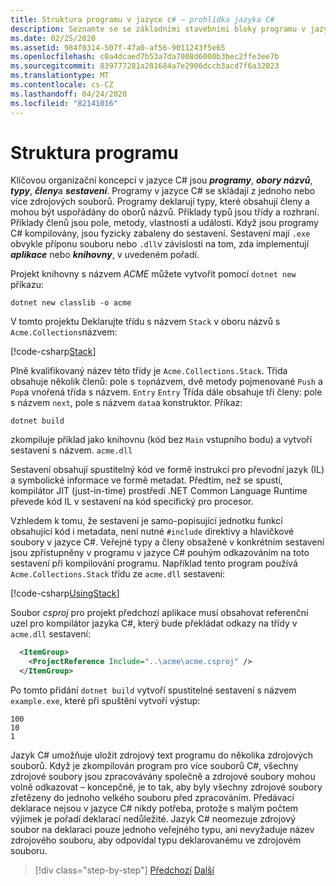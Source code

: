 ```yaml
---
title: Struktura programu v jazyce c# – prohlídka jazyka C#
description: Seznamte se se základními stavebními bloky programu v jazyce C#.
ms.date: 02/25/2020
ms.assetid: 984f0314-507f-47a0-af56-9011243f5e65
ms.openlocfilehash: c0a4dcaed7b53a7da7008d6000b3bec2ffe3ee7b
ms.sourcegitcommit: 839777281a281684a7e2906dccb3acd7f6a32023
ms.translationtype: MT
ms.contentlocale: cs-CZ
ms.lasthandoff: 04/24/2020
ms.locfileid: "82141016"
---
```

# <a name="program-structure"></a>Struktura programu

Klíčovou organizační koncepcí v jazyce C# jsou ***programy***, ***obory názvů***, ***typy***, ***členy***a ***sestavení***. Programy v jazyce C# se skládají z jednoho nebo více zdrojových souborů. Programy deklarují typy, které obsahují členy a mohou být uspořádány do oborů názvů. Příklady typů jsou třídy a rozhraní. Příklady členů jsou pole, metody, vlastnosti a události. Když jsou programy C# kompilovány, jsou fyzicky zabaleny do sestavení. Sestavení mají `.exe` obvykle příponu souboru nebo `.dll`v závislosti na tom, zda implementují ***aplikace*** nebo ***knihovny***, v uvedeném pořadí.

Projekt knihovny s názvem *ACME* můžete vytvořit pomocí `dotnet new` příkazu:

```dotnetcli
dotnet new classlib -o acme
```

V tomto projektu Deklarujte třídu s názvem `Stack` v oboru názvů s `Acme.Collections`názvem:

[!code-csharp[Stack](../../../samples/snippets/csharp/tour/program-structure/program.cs#L1-L34)]

Plně kvalifikovaný název této třídy je `Acme.Collections.Stack`. Třída obsahuje několik členů: pole s `top`názvem, dvě metody pojmenované `Push` a `Pop`a vnořená třída s názvem. `Entry` `Entry` Třída dále obsahuje tři členy: pole s názvem `next`, pole s názvem `data`a konstruktor. Příkaz:

```dotnetcli
dotnet build
```

zkompiluje příklad jako knihovnu (kód bez `Main` vstupního bodu) a vytvoří sestavení s názvem. `acme.dll`

Sestavení obsahují spustitelný kód ve formě instrukcí pro převodní jazyk (IL) a symbolické informace ve formě metadat. Předtím, než se spustí, kompilátor JIT (just-in-time) prostředí .NET Common Language Runtime převede kód IL v sestavení na kód specifický pro procesor.

Vzhledem k tomu, že sestavení je samo-popisující jednotku funkcí obsahující kód i metadata, není nutné `#include` direktivy a hlavičkové soubory v jazyce C#. Veřejné typy a členy obsažené v konkrétním sestavení jsou zpřístupněny v programu v jazyce C# pouhým odkazováním na toto sestavení při kompilování programu. Například tento program používá `Acme.Collections.Stack` třídu ze `acme.dll` sestavení:

[!code-csharp[UsingStack](../../../samples/snippets/csharp/tour/program-structure/Program.cs#L38-L52)]

Soubor *csproj* pro projekt předchozí aplikace musí obsahovat referenční uzel pro kompilátor jazyka C#, který bude překládat odkazy na třídy v `acme.dll` sestavení:

```xml
  <ItemGroup>
    <ProjectReference Include="..\acme\acme.csproj" />
  </ItemGroup>
```

Po tomto přidání `dotnet build` vytvoří spustitelné sestavení s názvem `example.exe`, které při spuštění vytvoří výstup:

```dotnetcli
100
10
1
```

Jazyk C# umožňuje uložit zdrojový text programu do několika zdrojových souborů. Když je zkompilován program pro více souborů C#, všechny zdrojové soubory jsou zpracovávány společně a zdrojové soubory mohou volně odkazovat – koncepčně, je to tak, aby byly všechny zdrojové soubory zřetězeny do jednoho velkého souboru před zpracováním. Předávací deklarace nejsou v jazyce C# nikdy potřeba, protože s malým počtem výjimek je pořadí deklarací nedůležité. Jazyk C# neomezuje zdrojový soubor na deklaraci pouze jednoho veřejného typu, ani nevyžaduje název zdrojového souboru, aby odpovídal typu deklarovanému ve zdrojovém souboru.

>[!div class="step-by-step"]
>[Předchozí](index.md)
>[Další](types-and-variables.md)
